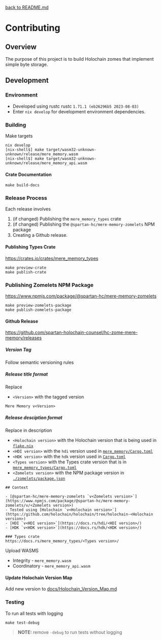[back to README.md](README.md)

# Contributing

## Overview
The purpose of this project is to build Holochain zomes that implement simple byte storage.


## Development

### Environment

- Developed using rustc rustc `1.71.1 (eb26296b5 2023-08-03)`
- Enter `nix develop` for development environment dependencies.

### Building

Make targets
```
nix develop
[nix-shell$] make target/wasm32-unknown-unknown/release/mere_memory.wasm
[nix-shell$] make target/wasm32-unknown-unknown/release/mere_memory_api.wasm
```

#### Crate Documentation

```
make build-docs
```


### Release Process
Each release involves

1. (if changed) Publishing the `mere_memory_types` crate
2. (if changed) Publishing the `@spartan-hc/mere-memory-zomelets` NPM package
3. Creating a Github release.


#### Publishing Types Crate

https://crates.io/crates/mere_memory_types

```
make preview-crate
make publish-crate
```

### Publishing Zomelets NPM Package

https://www.npmjs.com/package/@spartan-hc/mere-memory-zomelets

```
make preview-zomelets-package
make publish-zomelets-package
```


#### Github Release
https://github.com/spartan-holochain-counsel/hc-zome-mere-memory/releases

##### Version Tag
Follow semantic versioning rules

##### Release title format
Replace
- `<Version>` with the tagged version

```
Mere Memory v<Version>
```

##### Release desciption format
Replace in description
- `<Holochain version>` with the Holochain version that is being used in [`flake.nix`](flake.nix)
- `<HDI version>` with the `hdi` version used in [`mere_memory/Cargo.toml`](mere_memory/Cargo.toml)
- `<HDK version>` with the `hdk` version used in [`Cargo.toml`](Cargo.toml)
- `<Types version>` with the Types crate version that is in [`mere_memory_types/Cargo.toml`](mere_memory_types/Cargo.toml)
- `<Zomelets version>` with the NPM package version in [`./zomelets/package.json`](./zomelets/package.json)

```
## Context

- [@spartan-hc/mere-memory-zomelets `v<Zomelets version>`](https://www.npmjs.com/package/@spartan-hc/mere-memory-zomelets/v/<Zomelets version>)
- Tested using [Holochain `v<Holochain version>`](https://github.com/holochain/holochain/tree/holochain-<Holochain version>)
- [HDI `v<HDI version>`](https://docs.rs/hdi/<HDI version>/)
- [HDK `v<HDK version>`](https://docs.rs/hdk/<HDK version>/)

### Types crate
https://docs.rs/mere_memory_types/<Types version>/
```

Upload WASMS
- Integrity - `mere_memory.wasm`
- Coordinatory - `mere_memory_api.wasm`

#### Update Holochain Version Map

Add new version to [docs/Holochain_Version_Map.md](docs/Holochain_Version_Map.md)


### Testing

To run all tests with logging
```
make test-debug
```

> **NOTE:** remove `-debug` to run tests without logging
